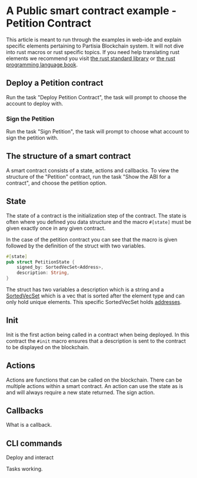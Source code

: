 # A Public smart contract example - Petition Contract

This article is meant to run through the examples in web-ide and explain specific elements pertaining to Partisia
Blockchain system. It will not dive into rust macros or rust specific topics. If you need help translating rust elements
we recommend you visit [the rust standard library](https://doc.rust-lang.org/std/index.html)
or [the rust programming language book](https://doc.rust-lang.org/book/).

## Deploy a Petition contract

Run the task "Deploy Petition Contract", the task will prompt to choose the account to deploy with.

### Sign the Petition

Run the task "Sign Petition", the task will prompt to choose what account to sign the petition with.

## The structure of a smart contract

A smart contract consists of a state, actions and callbacks. To view the structure of the "Petition"
contract, run the task "Show the ABI for a contract", and choose the petition option.



## State

The state of a contract is the initialization step of the contract. The state is often where you defined you data
structure and the macro `#[state]` must be given exactly once in any given contract.

In the case of the petition contract you can see that the macro is given followed by the definition of the struct with
two variables.

```rust
#[state]
pub struct PetitionState {
    signed_by: SortedVecSet<Address>,
    description: String,
}
```

The struct has two variables a description which is a string and
a [SortedVecSet](https://partisiablockchain.gitlab.io/language/contract-sdk/pbc_contract_common/sorted_vec_map/struct.SortedVecSet.html)
which is a vec that is sorted after the element type and can only hold unique elements. This specific SortedVecSet
holds [addresses](https://partisiablockchain.gitlab.io/language/contract-sdk/pbc_contract_common/address/index.html).

## Init

Init is the first action being called in a contract when being deployed. In this contract the `#init` macro ensures that
a description is sent to the contract to be displayed on the blockchain.

## Actions

Actions are functions that can be called on the blockchain. There can be multiple actions within a smart contract. An
action can use the state as is and will always require a new state returned.
The sign action.

## Callbacks

What is a callback.

## CLI commands

Deploy and interact

Tasks working.